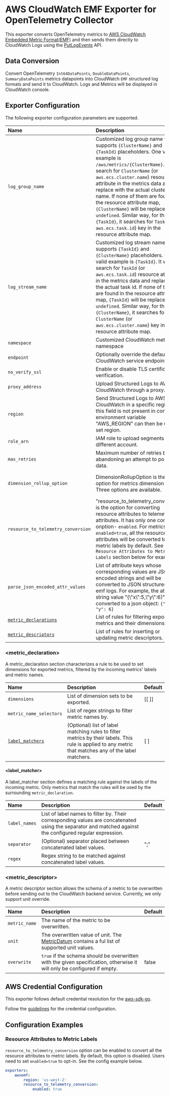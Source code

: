 # AWS CloudWatch EMF Exporter for OpenTelemetry Collector

This exporter converts OpenTelemetry metrics to 
[AWS CloudWatch Embedded Metric Format(EMF)](https://docs.aws.amazon.com/AmazonCloudWatch/latest/monitoring/CloudWatch_Embedded_Metric_Format_Specification.html)
and then sends them directly to CloudWatch Logs using the 
[PutLogEvents](https://docs.aws.amazon.com/AmazonCloudWatchLogs/latest/APIReference/API_PutLogEvents.html) API.

## Data Conversion
Convert OpenTelemetry ```Int64DataPoints```, ```DoubleDataPoints```, ```SummaryDataPoints``` metrics datapoints into CloudWatch ```EMF``` structured log formats and send it to CloudWatch. Logs and Metrics will be displayed in CloudWatch console.

## Exporter Configuration

The following exporter configuration parameters are supported.

| Name              | Description                                                            | Default |
| :---------------- | :--------------------------------------------------------------------- | ------- |
| `log_group_name`  | Customized log group name which supports `{ClusterName}` and `{TaskId}` placeholders. One valid example is `/aws/metrics/{ClusterName}`. It will search for `ClusterName` (or `aws.ecs.cluster.name`) resource attribute in the metrics data and replace with the actual cluster name. If none of them are found in the resource attribute map, `{ClusterName}` will be replaced by `undefined`. Similar way, for the `{TaskId}`, it searches for `TaskId` (or `aws.ecs.task.id`) key in the resource attribute map.                                           |"/metrics/default"|
| `log_stream_name` | Customized log stream name which supports `{TaskId}` and `{ClusterName}` placeholders. One valid example is `{TaskId}`. It will search for `TaskId` (or `aws.ecs.task.id`) resource attribute in the metrics data and replace with the actual task id. If none of them are found in the resource attribute map, `{TaskId}` will be replaced by `undefined`. Similar way, for the `{ClusterName}`, it searches for `ClusterName` (or `aws.ecs.cluster.name`) key in the resource attribute map.                                             |"otel-stream"|
| `namespace`       | Customized CloudWatch metrics namespace                                | "default" |
| `endpoint`        | Optionally override the default CloudWatch service endpoint.           |         |
| `no_verify_ssl`   | Enable or disable TLS certificate verification.                        | false   |
| `proxy_address`   | Upload Structured Logs to AWS CloudWatch through a proxy.              |         |
| `region`          | Send Structured Logs to AWS CloudWatch in a specific region. If this field is not present in config, environment variable "AWS_REGION" can then be used to set region.| determined by metadata |
| `role_arn`        | IAM role to upload segments to a different account.                    |         |
| `max_retries`     | Maximum number of retries before abandoning an attempt to post data.   |    1    |
| `dimension_rollup_option`| DimensionRollupOption is the option for metrics dimension rollup. Three options are available. |"ZeroAndSingleDimensionRollup" (Enable both zero dimension rollup and single dimension rollup)| 
| `resource_to_telemetry_conversion` | "resource_to_telemetry_conversion" is the option for converting resource attributes to telemetry attributes. It has only one config onption- `enabled`. For metrics, if `enabled=true`, all the resource attributes will be converted to metric labels by default. See `Resource Attributes to Metric Labels` section below for examples. | `enabled=false` | 
| `parse_json_encoded_attr_values` | List of attribute keys whose corresponding values are JSON-encoded strings and will be converted to  JSON structures in emf logs. For example, the attribute string value "{\\"x\\":5,\\"y\\":6}" will be converted to a json object: ```{"x": 5, "y": 6}```| [ ] | 
| [`metric_declarations`](#metric_declaration) | List of rules for filtering exported metrics and their dimensions. |    [ ]   |
| [`metric_descriptors`](#metric_descriptor) | List of rules for inserting or updating metric descriptors.| [ ]|

### <metric_declaration>
A metric_declaration section characterizes a rule to be used to set dimensions for exported metrics, filtered by the incoming metrics' labels and metric names.

| Name              | Description                                                            | Default |
| :---------------- | :--------------------------------------------------------------------- | ------- |
| `dimensions`      | List of dimension sets to be exported.                                 |  [[ ]]   |
| `metric_name_selectors` | List of regex strings to filter metric names by.                 |         |
| [`label_matchers`](#label_matcher)  | (Optional) list of label matching rules to filter metrics by their labels. This rule is applied to any metric that matches any of the label matchers. |   [ ]    |

#### <label_matcher>
A label_matcher section defines a matching rule against the labels of the incoming metric. Only metrics that match the rules will be used by the surrounding `metric_declaration`.

| Name              | Description                                                            | Default |
| :---------------- | :--------------------------------------------------------------------- | ------- |
| `label_names`     | List of label names to filter by. Their corresponding values are concatenated using the separator and matched against the configured regular expression.                             |         |
| `separator`       | (Optional) separator placed between concatenated label values.         |   ";"   |
| `regex`           | Regex string to be matched against concatenated label values.          |         |

### <metric_descriptor>
A metric descriptor section allows the schema of a metric to be overwritten before sending out to the CloudWatch backend service. Currently, we only support unit override.

| Name              | Description                                                            | Default |
| :---------------- | :--------------------------------------------------------------------- | ------- |
| `metric_name`      | The name of the metric to be overwritten.                             |         |
| `unit` | The overwritten value of unit. The [MetricDatum](https://docs.aws.amazon.com/AmazonCloudWatch/latest/APIReference/API_MetricDatum.html) contains a ful list of supported unit values. |         |
| `overwrite` | `true` if the schema should be overwritten with the given specification, otherwise it will only be configured if empty. |   false   |


## AWS Credential Configuration

This exporter follows default credential resolution for the 
[aws-sdk-go](https://docs.aws.amazon.com/sdk-for-go/api/index.html).

Follow the [guidelines](https://docs.aws.amazon.com/sdk-for-go/v1/developer-guide/configuring-sdk.html) for the 
credential configuration.


## Configuration Examples


### Resource Attributes to Metric Labels
`resource_to_telemetry_conversion`  option can be enabled to convert all the resource attributes to metric labels. By default, this option is disabled. Users need to set `enabled=true` to opt-in. See the config example below.

```yaml
exporters:
    awsemf:
        region: 'us-west-2'
        resource_to_telemetry_conversion:
            enabled: true
```
